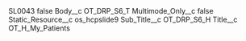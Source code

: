 <?xml version="1.0" encoding="UTF-8"?>
<CustomMetadata xmlns="http://soap.sforce.com/2006/04/metadata" xmlns:xsi="http://www.w3.org/2001/XMLSchema-instance" xmlns:xsd="http://www.w3.org/2001/XMLSchema">
    <label>SL0043</label>
    <protected>false</protected>
    <values>
        <field>Body__c</field>
        <value xsi:type="xsd:string">OT_DRP_S6_T</value>
    </values>
    <values>
        <field>Multimode_Only__c</field>
        <value xsi:type="xsd:boolean">false</value>
    </values>
    <values>
        <field>Static_Resource__c</field>
        <value xsi:type="xsd:string">os_hcpslide9</value>
    </values>
    <values>
        <field>Sub_Title__c</field>
        <value xsi:type="xsd:string">OT_DRP_S6_H</value>
    </values>
    <values>
        <field>Title__c</field>
        <value xsi:type="xsd:string">OT_H_My_Patients</value>
    </values>
</CustomMetadata>
